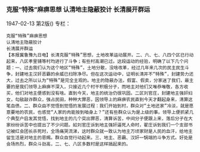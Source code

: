 ### 克服“特殊”麻痹思想  认清地主隐蔽狡计  长清展开群运

1947-02-13
第2版()
专栏：

    克服“特殊”麻痹思想
    认清地主隐蔽狡计
    长清展开群运
    【本报冀鲁豫九日电】长清克服“特殊”思想，土地改革运动展开。二、六、七、八四个区已行动起来，八区孝里铺等村均进行了斗争；有些村高潮已过。这段运动的经验，明确了以下几个问题：一、过去我们认为这个地区“特殊”，土地分散，没啥改革，经过几年来几次的民主民生斗争，封建地主汉奸恶霸的余威已扫除净尽。但在这次运动中，证明长清并不“特殊”，封建势力还大，过去之所以认为“特殊”是完全主观的。地主的隐蔽办法，假富、假卖，分家迷了我们，最主要的是我们领导上麻痹不深入，只接近几个村干积极分子，而地主对他们又唯恭唯敬，各方收买，他们对地主便感到没有啥。直到今天，地主的统治仍很巩固。二区刘官庄，封建地主强奸妇女，勾敌敲诈群众，强占民田，种种大罪恶，因领导上的麻痹农民直到今天才翻起身来，清算这笔血债。二、群众由不觉悟到觉悟的发展过程：我们开始到村，群众对“土地还家”冷淡，就是愿意要地的农民，也感觉“人家的肉能按到咱身上？”还有些群众认为是上级的事。领导上便抓紧几个典型户启发其觉悟，找到地主的几个突出罪恶，清算诉苦，中间分子便跟上来，落后分子在大家纷纷诉苦中也提出了不少问题。如刘官庄诉到地主强奸逼死人命时，翟庄诉到我们一个支部书记被红会团长杀死时，全场痛哭流涕，这时群众就一致认为地主万顷家财是人民的血汗，给地主留生活是对地主的恩赐。群众自觉行动起来。三、地主、恶霸、汉奸一锅端的斗争方式。好处是会场热烈，群众斗劲高，二、七、八区多数村是这样搞起来的。
